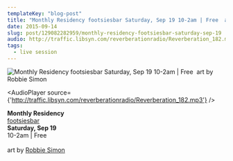 ```yaml
---
templateKey: "blog-post"
title: "Monthly Residency footsiesbar Saturday, Sep 19 10-2am | Free  art by Robbie Simon "
date: 2015-09-14
slug: post/129082282959/monthly-residency-footsiesbar-saturday-sep-19
audio: http://traffic.libsyn.com/reverberationradio/Reverberation_182.mp3
tags:
  - live session
---
```


![Monthly Residency footsiesbar Saturday, Sep 19 10-2am | Free  art by Robbie Simon ](../images/a372330c3117ad2c6a3f9cdbfce09700e9c5bf83ee02bf4fe0c4b780c275ed7d.jpg)

<AudioPlayer source={'http://traffic.libsyn.com/reverberationradio/Reverberation_182.mp3'} />

<p><b>Monthly Residency</b><br /><a href="http://tmblr.co/m5E7Di6wMQfklOcR7ye8RsQ">footsiesbar</a><br /><b>Saturday, Sep 19</b><br />10-2am | Free&nbsp;<br /><br />art by <a href="RobbieSimon.com">Robbie Simon</a>&nbsp;</p>
